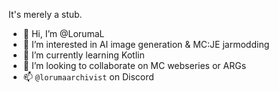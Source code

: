 It's merely a stub.

- 👋 Hi, I’m @LorumaL
- 👀 I’m interested in AI image generation & MC:JE jarmodding
- 🌱 I’m currently learning Kotlin
- 💞️ I’m looking to collaborate on MC webseries or ARGs
- 📫 `@lorumaarchivist` on Discord

<!---
LorumaL/LorumaL is a ✨ special ✨ repository because its `README.md` (this file) appears on your GitHub profile.
You can click the Preview link to take a look at your changes.
--->
